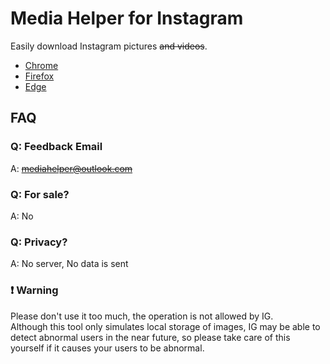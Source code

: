 # Media Helper for Instagram

Easily download Instagram pictures ~~and videos~~.  

- [Chrome](https://chrome.google.com/webstore/detail/media-helper/albdnahmanonkmhoamgfjbjgbjabbiid)
- [Firefox](https://addons.mozilla.org/firefox/addon/media-helper)
- [Edge](https://microsoftedge.microsoft.com/addons/detail/media-helper/mjhicbkbndanmlapmmcchbchikagjaoi)


## FAQ

### Q: Feedback Email
A: ~~mediahelper@outlook.com~~

### Q: For sale?
A: No

### Q: Privacy?
A: No server, No data is sent

### ❗️ Warning
Please don't use it too much, the operation is not allowed by IG.  
Although this tool only simulates local storage of images, IG may be able to detect abnormal users in the near future, so please take care of this yourself if it causes your users to be abnormal.  
